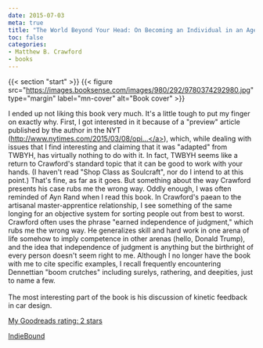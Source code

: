 ```yaml
---
date: 2015-07-03
meta: true
title: "The World Beyond Your Head: On Becoming an Individual in an Age of Distraction"
toc: false
categories:
- Matthew B. Crawford
- books
---
```


{{< section "start" >}}
{{< figure src="https://images.booksense.com/images/980/292/9780374292980.jpg" type="margin" label="mn-cover" alt="Book cover" >}}

I ended up not liking this book very much. It's a little tough to put my finger on exactly why. First, I got interested in it because of a "preview" article published by the author in the NYT (<a target="_blank" href="http://www.nytimes.com/2015/03/08/opinion/sunday/the-cost-of-paying-attention.html?_r=0" rel="nofollow noopener">http://www.nytimes.com/2015/03/08/opi...</a>), which, while dealing with issues that I find interesting and claiming that it was "adapted" from TWBYH, has virtually nothing to do with it. In fact, TWBYH seems like a return to Crawford's standard topic that it can be good to work with your hands. (I haven't read "Shop Class as Soulcraft", nor do I intend to at this point.) That's fine, as far as it goes. But something about the way Crawford presents his case rubs me the wrong way. Oddly enough, I was often reminded of Ayn Rand when I read this book. In Crawford's paean to the artisanal master-apprentice relationship, I see something of the same longing for an objective system for sorting people out from best to worst. Crawford often uses the phrase "earned independence of judgment," which rubs me the wrong way. He generalizes skill and hard work in one arena of life somehow to imply competence in other arenas (hello, Donald Trump), and the idea that independence of judgment is anything but the birthright of every person doesn't seem right to me. Although I no longer have the book with me to cite specific examples, I recall frequently encountering Dennettian "boom crutches" including surelys, rathering, and deepities, just to name a few.<br /><br />The most interesting part of the book is his discussion of kinetic feedback in car design.

[My Goodreads rating: 2 stars](https://www.goodreads.com/review/show/1302232784)  

[IndieBound](https://www.indiebound.org/book/9780374292980)
